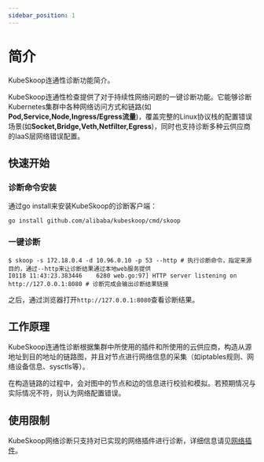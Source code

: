 ```yaml
---
sidebar_position: 1
---
```


# 简介

KubeSkoop连通性诊断功能简介。

KubeSkoop连通性检查提供了对于持续性网络问题的一键诊断功能。它能够诊断Kubernetes集群中各种网络访问方式和链路(如**Pod,Service,Node,Ingress/Egress流量**)，覆盖完整的Linux协议栈的配置错误场景(如**Socket,Bridge,Veth,Netfilter,Egress**)，同时也支持诊断多种云供应商的IaaS层网络错误配置。

## 快速开始
### 诊断命令安装
通过go install来安装KubeSkoop的诊断客户端：
```
go install github.com/alibaba/kubeskoop/cmd/skoop
```

### 一键诊断
```shell
$ skoop -s 172.18.0.4 -d 10.96.0.10 -p 53 --http # 执行诊断命令，指定来源目的，通过--http来让诊断结果通过本地web服务提供
I0118 11:43:23.383446    6280 web.go:97] HTTP server listening on http://127.0.0.1:8080 # 诊断完成会输出诊断结果链接
```

之后，通过浏览器打开`http://127.0.0.1:8080`查看诊断结果。

## 工作原理

KubeSkoop连通性诊断根据集群中所使用的插件和所使用的云供应商，构造从源地址到目的地址的链路图，并且对节点进行网络信息的采集（如iptables规则、网络设备信息、sysctls等）。

在构造链路的过程中，会对图中的节点和边的信息进行校验和模拟。若预期情况与实际情况不符，则认为网络配置错误。

## 使用限制

KubeSkoop网络诊断只支持对已实现的网络插件进行诊断，详细信息请见[网络插件](network-plugins.md)。